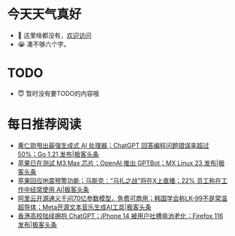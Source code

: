 # 今天天气真好
- 👋 这里啥都没有，[欢迎访问](https://zhangfeng-ola.github.io/)
- 😭 凑不够六个字。
<!---
- 👀 I’m interested in ...
- 🌱 I’m currently learning ...
- 💞️ I’m looking to collaborate on ...
- 📫 How to reach me ...
- 😇 I'm doing something ...

--->

# TODO 
- 😇 暂时没有要TODO的内容哦

<!---
zhangfeng-ola/zhangfeng-ola is a ✨ special ✨ repository because its `README.md` (this file) appears on your GitHub profile.
You can click the Preview link to take a look at your changes.
--->

# 每日推荐阅读
<!-- BLOG-POST-LIST:START -->
- [黄仁勋甩出最强生成式 AI 处理器；ChatGPT 回答编程问题错误率超过 50%；Go 1.21 发布|极客头条](https://blog.csdn.net/weixin_39786569/article/details/132181294)
- [苹果已在测试 M3 Max 芯片；OpenAI 推出 GPTBot；MX Linux 23 发布|极客头条](https://blog.csdn.net/weixin_39786569/article/details/132159857)
- [苹果回应地震预警功能；马斯克：“马扎之战”将在X上直播；22% 员工称在工作中经常使用 AI|极客头条](https://blog.csdn.net/weixin_39786569/article/details/132140072)
- [阿里云开源通义千问70亿参数模型，免费可商用；韩国学会称LK-99不是常温超导体；Meta开源文本音乐生成AI工具|极客头条](https://blog.csdn.net/weixin_39786569/article/details/132097169)
- [香港高校陆续拥抱 ChatGPT；iPhone 14 被用户吐槽电池老化；Firefox 116 发布|极客头条](https://blog.csdn.net/weixin_39786569/article/details/132076607)
<!-- BLOG-POST-LIST:END -->
